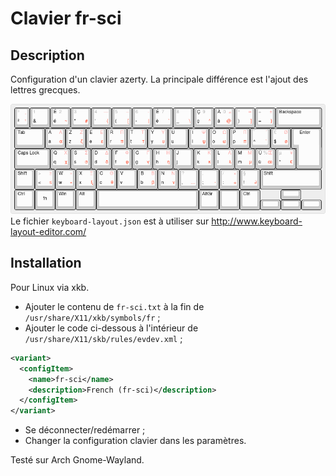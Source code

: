 # Clavier fr-sci

## Description
Configuration d'un clavier azerty. La principale différence est l'ajout des lettres grecques.

![Disposition clavier](https://github.com/hadrien-lem/clavier-fr-sci/blob/master/keyboard-layout.png)
Le fichier `keyboard-layout.json` est à utiliser sur http://www.keyboard-layout-editor.com/

## Installation
Pour Linux via xkb.

* Ajouter le contenu de `fr-sci.txt` à la fin de `/usr/share/X11/xkb/symbols/fr` ;
* Ajouter le code ci-dessous à l'intérieur de `/usr/share/X11/skb/rules/evdev.xml` ;
```xml
<variant>
  <configItem>
    <name>fr-sci</name>
    <description>French (fr-sci)</description>
  </configItem>
</variant>
```
* Se déconnecter/redémarrer ;
* Changer la configuration clavier dans les paramètres.


Testé sur Arch Gnome-Wayland.
